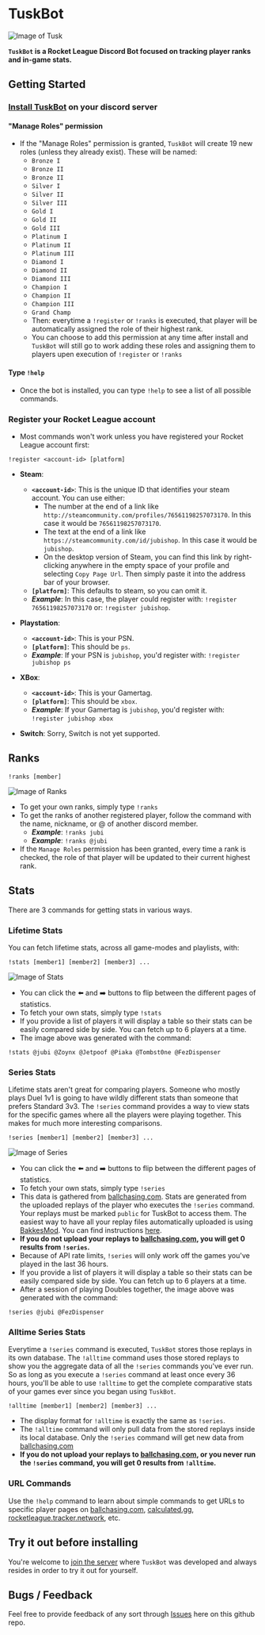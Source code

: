 # TuskBot

![Image of Tusk](./images/tusk.png)

**`TuskBot` is a Rocket League Discord Bot focused on tracking player ranks and in-game stats.**

## Getting Started

### [Install TuskBot](https://discordapp.com/oauth2/authorize?&client_id=708694380869058600&permissions=268848192&scope=bot) on your discord server

#### "Manage Roles" permission

- If the "Manage Roles" permission is granted, `TuskBot` will create 19 new roles (unless they already exist).  These will be named:
  - `Bronze I`
  - `Bronze II`
  - `Bronze II`
  - `Silver I`
  - `Silver II`
  - `Silver III`
  - `Gold I`
  - `Gold II`
  - `Gold III`
  - `Platinum I`
  - `Platinum II`
  - `Platinum III`
  - `Diamond I`
  - `Diamond II`
  - `Diamond III`
  - `Champion I`
  - `Champion II`
  - `Champion III`
  - `Grand Champ`
  - Then: everytime a `!register` or `!ranks` is executed, that player will be automatically assigned the role of their highest rank.
  - You can choose to add this permission at any time after install and `TuskBot` will still go to work adding these roles and assigning them to players upen execution of `!register` or `!ranks`

#### Type `!help`

- Once the bot is installed, you can type `!help` to see a list of all possible commands.

### Register your Rocket League account

- Most commands won't work unless you have registered your Rocket League account first:

```shell
!register <account-id> [platform]
```

- **Steam**:
  - **`<account-id>`**: This is the unique ID that identifies your steam account.  You can use either:
    - The number at the end of a link like `http://steamcommunity.com/profiles/76561198257073170`.  In this case it would be `76561198257073170`.
    - The text at the end of a link like `https://steamcommunity.com/id/jubishop`.  In this case it would be `jubishop`.
    - On the desktop version of Steam, you can find this link by right-clicking anywhere in the empty space of your profile and selecting `Copy Page Url`.  Then simply paste it into the address bar of your browser.
  - **`[platform]`**:  This defaults to steam, so you can omit it.
  - ***Example***: In this case, the player could register with: `!register 76561198257073170` or: `!register jubishop`.

- **Playstation**:
  - **`<account-id>`**:  This is your PSN.
  - **`[platform]`**: This should be `ps`.
  - ***Example***: If your PSN is `jubishop`, you'd register with: `!register jubishop ps`

- **XBox**:
  - **`<account-id>`**:  This is your Gamertag.
  - **`[platform]`**: This should be `xbox`.
  - ***Example***: If your Gamertag is `jubishop`, you'd register with: `!register jubishop xbox`

- **Switch**:  Sorry, Switch is not yet supported.

## Ranks

```shell
!ranks [member]
```

![Image of Ranks](./images/ranks.png)

- To get your own ranks, simply type `!ranks`
- To get the ranks of another registered player, follow the command with the name, nickname, or @ of another discord member.
  - ***Example***: `!ranks jubi`
  - ***Example***: `!ranks @jubi`
- If the `Manage Roles` permission has been granted, every time a rank is checked, the role of that player will be updated to their current highest rank.

## Stats

There are 3 commands for getting stats in various ways.

### Lifetime Stats

You can fetch lifetime stats, across all game-modes and playlists, with:

```shell
!stats [member1] [member2] [member3] ...
```

![Image of Stats](./images/stats.png)

- You can click the :arrow_left: and :arrow_right: buttons to flip between the different pages of statistics.
- To fetch your own stats, simply type `!stats`
- If you provide a list of players it will display a table so their stats can be easily compared side by side.  You can fetch up to 6 players at a time.
- The image above was generated with the command:

```shell
!stats @jubi @Zoynx @Jetpoof @Piaka @Tombst0ne @FezDispenser
```

### Series Stats

Lifetime stats aren't great for comparing players.  Someone who mostly plays Duel 1v1 is going to have wildly different stats than someone that prefers Standard 3v3.  The `!series` command provides a way to view stats for the specific games where all the players were playing together.  This makes for much more interesting comparisons.

```shell
!series [member1] [member2] [member3] ...
```

![Image of Series](./images/series.png)

- You can click the :arrow_left: and :arrow_right: buttons to flip between the different pages of statistics.
- To fetch your own stats, simply type `!series`
- This data is gathered from [ballchasing.com](http://ballchasing.com).  Stats are generated from the uploaded replays of the player who executes the `!series` command.  Your replays must be marked `public` for TuskBot to access them.  The easiest way to have all your replay files automatically uploaded is using [BakkesMod](https://bakkesmod.com/).  You can find instructions [here](https://ballchasing.com/doc/faq#upload).
- **If you do not upload your replays to [ballchasing.com](http://ballchasing.com), you will get 0 results from `!series`.**
- Because of API rate limits, `!series` will only work off the games you've played in the last 36 hours.
- If you provide a list of players it will display a table so their stats can be easily compared side by side.  You can fetch up to 6 players at a time.
- After a session of playing Doubles together, the image above was generated with the command:

```shell
!series @jubi @FezDispenser
```

### Alltime Series Stats

Everytime a `!series` command is executed, `TuskBot` stores those replays in its own database.  The `!alltime` command uses those stored replays to show you the aggregate data of all the `!series` commands you've ever run.  So as long as you execute a `!series` command at least once every 36 hours, you'll be able to use `!alltime` to get the complete comparative stats of your games ever since you began using `TuskBot`.

```shell
!alltime [member1] [member2] [member3] ...
```

- The display format for `!alltime` is exactly the same as `!series`.
- The `!alltime` command will only pull data from the stored replays inside its local database.  Only the `!series` command will get new data from [ballchasing.com](http://ballchasing.com)
- **If you do not upload your replays to [ballchasing.com](http://ballchasing.com), or you never run the `!series` command, you will get 0 results from `!alltime`.**

### URL Commands

Use the `!help` command to learn about simple commands to get URLs to specific player pages on [ballchasing.com](http://ballchasing.com), [calculated.gg](http://calculated.gg), [rocketleague.tracker.network](http://rocketleague.tracker.network), etc.

## Try it out before installing

You're welcome to [join the server](https://discord.gg/7xqkAVd) where `TuskBot` was developed and always resides in order to try it out for yourself.

## Bugs / Feedback

Feel free to provide feedback of any sort through [Issues](https://github.com/jubishop/TuskBot/issues) here on this github repo.
